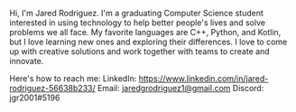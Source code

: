 Hi, I'm Jared Rodriguez. I'm a graduating Computer Science student interested in using technology to help better people's lives and solve problems we all face.
My favorite languages are C++, Python, and Kotlin, but I love learning new ones and exploring their differences. I love to come up with creative solutions
and work together with teams to create and innovate. 

Here's how to reach me:
LinkedIn: https://www.linkedin.com/in/jared-rodriguez-56638b233/
Email: jaredgrodriguez1@gmail.com
Discord: jgr2001#5196
